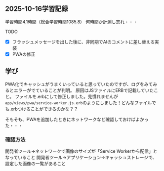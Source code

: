 ## 2025-10-16学習記録
学習時間4.1時間（総合学習時間1085.8） 何時間か計測し忘れ・・・

TODO
- [x] フラッシュメッセージを出した後に、非同期でAIのコメントに差し替える実装
- [x] PWAの修正

## 学び
PWA化でキャッシュがうまくいっていると思っていたのですが、ログをみてみるとエラーがでていることが判明。
原因はJSファイルにERBで記載していたこと。
ファイルを.erbにして修正しました。見慣れませんが`app/views/pwa/service-worker.js.erb`のようにしました！どんなファイルでも.erbつけることができるのかな？？

そもそも、PWAを追加したときにネットワークなど確認しておけばよかった・・・
### 確認方法
開発者ツール→ネットワークで画像のサイズが「Service Workerから配信」となっていること
開発者ツール→アプリケーション→キャッシュストレージで、設定した画像の一覧があること


